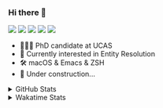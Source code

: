 ### Hi there 👋

[![](https://img.shields.io/badge/-Email-325180?logo=maildotru&logoColor=white&style=flat-square)](mailto:hi@wang.tianshu.me)
[![](https://img.shields.io/badge/-GitHub-black?logo=GitHub&style=flat-square)](https://github.com/tshu-w)
[![](https://img.shields.io/badge/-Telegram-26a5e4?labelColor=fafafa&logo=telegram&style=flat-square)](https://t.me/tshu_w) 
[![](https://img.shields.io/badge/-Twitter-1da1f2?logo=Twitter&logoColor=white&style=flat-square)](https://twitter.com/tshu_w)
[![](https://komarev.com/ghpvc/?username=tshu-w&color=blueviolet&style=flat-square)]()



- 🧑🏻‍🎓 PhD candidate at UCAS
- 🔭 Currently interested in Entity Resolution
- 🛠 macOS & Emacs & ZSH
- 🚧 Under construction...

<details>

<summary>GitHub Stats</summary>

![Tianshu's GitHub stats](https://github-readme-stats.vercel.app/api?username=tshu-w&show_icons=true&theme=buefy&count_private=true)
  
</details>


<details>
  <summary>Wakatime Stats</summary>

  Currently, files accessed by tramp cannot be tracked by wakatime, see https://github.com/wakatime/wakatime-mode/issues/27
  <br>
  
<!--START_SECTION:waka-->
![Code Time](http://img.shields.io/badge/Code%20Time-6%2C319%20hrs%2043%20mins-blue)

**I'm a Night 🦉** 

```text
🌞 Morning                260 commits         ███░░░░░░░░░░░░░░░░░░░░░░   10.33 % 
🌆 Daytime                916 commits         █████████░░░░░░░░░░░░░░░░   36.41 % 
🌃 Evening                1079 commits        ███████████░░░░░░░░░░░░░░   42.89 % 
🌙 Night                  261 commits         ███░░░░░░░░░░░░░░░░░░░░░░   10.37 % 
```
📅 **I'm Most Productive on Tuesday** 

```text
Monday                   433 commits         ████░░░░░░░░░░░░░░░░░░░░░   17.21 % 
Tuesday                  657 commits         ███████░░░░░░░░░░░░░░░░░░   26.11 % 
Wednesday                352 commits         ███░░░░░░░░░░░░░░░░░░░░░░   13.99 % 
Thursday                 159 commits         ██░░░░░░░░░░░░░░░░░░░░░░░   06.32 % 
Friday                   435 commits         ████░░░░░░░░░░░░░░░░░░░░░   17.29 % 
Saturday                 321 commits         ███░░░░░░░░░░░░░░░░░░░░░░   12.76 % 
Sunday                   159 commits         ██░░░░░░░░░░░░░░░░░░░░░░░   06.32 % 
```


📊 **This Week I Spent My Time On** 

```text
💬 Programming Languages: 
sh                       16 hrs 49 mins      █████████████████████████   100.00 % 

🔥 Editors: 
Zsh                      16 hrs 49 mins      █████████████████████████   100.00 % 

🐱‍💻 Projects: 
Terminal                 7 hrs 20 mins       ███████████░░░░░░░░░░░░░░   43.68 % 
lightning-template       6 hrs 50 mins       ██████████░░░░░░░░░░░░░░░   40.69 % 
lightning                1 hr 6 mins         ██░░░░░░░░░░░░░░░░░░░░░░░   06.60 % 
homebrew-core            34 mins             █░░░░░░░░░░░░░░░░░░░░░░░░   03.38 % 
dotfiles                 21 mins             █░░░░░░░░░░░░░░░░░░░░░░░░   02.09 % 

💻 Operating System: 
Mac                      12 hrs 17 mins      ██████████████████░░░░░░░   73.07 % 
Linux                    4 hrs 31 mins       ███████░░░░░░░░░░░░░░░░░░   26.93 % 
```

**I Mostly Code in Python** 

```text
Python                   22 repos            ███████████░░░░░░░░░░░░░░   43.14 % 
Emacs Lisp               10 repos            █████░░░░░░░░░░░░░░░░░░░░   19.61 % 
Jupyter Notebook         2 repos             █░░░░░░░░░░░░░░░░░░░░░░░░   03.92 % 
TeX                      2 repos             █░░░░░░░░░░░░░░░░░░░░░░░░   03.92 % 
HTML                     2 repos             █░░░░░░░░░░░░░░░░░░░░░░░░   03.92 % 
```




 Last Updated on 20/03/2023 08:13:06 UTC
<!--END_SECTION:waka-->
</details>
